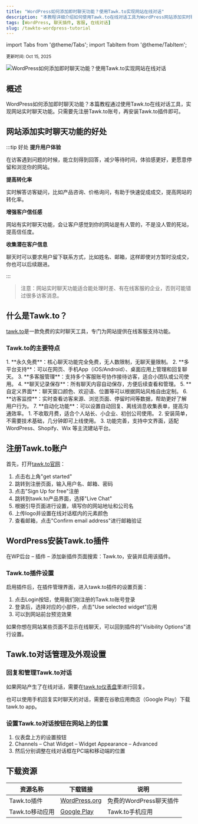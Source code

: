 ```yaml
---
title: "WordPress如何添加即时聊天功能？使用Tawk.to实现网站在线对话"
description: "本教程详细介绍如何使用Tawk.to在线对话工具为WordPress网站添加实时聊天功能，提升用户体验和转化率。"
tags: [WordPress, 聊天插件, 客服, 在线对话]
slug: /tawkto-wordpress-tutorial
---
```


import Tabs from '@theme/Tabs';
import TabItem from '@theme/TabItem';

<sup>更新时间: Oct 15, 2025</sup>

![WordPress如何添加即时聊天功能？使用Tawk.to实现网站在线对话](https://website-custom.com/wp-content/uploads/2025/04/live-chat-.webp)

## 概述

WordPress如何添加即时聊天功能？本篇教程通过使用Tawk.to在线对话工具，实现网站实时聊天功能。只需要先注册Tawk.to账号，再安装Tawk.to插件即可。

## 网站添加实时聊天功能的好处

:::tip 好处
**提升用户体验**

在访客遇到问题的时候，能立刻得到回答，减少等待时间，体验感更好，更愿意停留和浏览你的网站。

**提高转化率**

实时解答访客疑问，比如产品咨询、价格询问，有助于快速促成成交，提高网站的转化率。

**增强客户信任感**

网站有实时聊天功能，会让客户感觉到你的网站是有人管的，不是没人管的死站，提高信任度。

**收集潜在客户信息**

聊天时可以要求用户留下联系方式，比如姓名、邮箱，这样即使对方暂时没成交，你也可以后续跟进。

:::

> 注意：网站实时聊天功能适合能处理时差、有在线客服的企业，否则可能错过很多访客消息。

## 什么是Tawk.to？

[tawk.to](https://www.tawk.to/?pid=wgi18xz)是一款免费的实时聊天工具，专门为网站提供在线客服支持功能。

### Tawk.to的主要特点

<Tabs>
<TabItem value="features" label="主要功能" default>
1. **永久免费**：核心聊天功能完全免费，无人数限制，无聊天量限制。
2. **多平台支持**：可以在网页、手机App（iOS/Android）、桌面应用上管理和回复聊天。
3. **多客服管理**：支持多个客服账号协作接待访客，适合小团队或公司使用。
4. **聊天记录保存**：所有聊天内容自动保存，方便后续查看和管理。
5. **自定义界面**：聊天窗口颜色、欢迎语、位置等可以根据网站风格自由定制。
6. **访客监控**：实时查看访客来源、浏览页面、停留时间等数据，帮助更好了解用户行为。
7. **自动化功能**：可以设置自动回复、离线消息收集表单，提高沟通效率。
</TabItem>
<TabItem value="benefits" label="选择理由">
1. 不收取月费，适合个人站长、小企业、初创公司使用。
2. 安装简单，不需要技术基础，几分钟即可上线使用。
3. 功能完善，支持中文界面，适配 WordPress、Shopify、Wix 等主流建站平台。
</TabItem>
</Tabs>

## 注册Tawk.to账户

首先，打开[tawk.to官网](https://www.tawk.to/?pid=wgi18xz)：

1. 点击右上角"get started"
2. 跳转到注册页面，输入用户名、邮箱、密码
3. 点击"Sign Up for free"注册
4. 跳转到tawk.to产品界面，选择"Live Chat"
5. 根据引导页面进行设置，填写你的网站地址和公司名
6. 上传logo并设置在线对话框内的元素颜色
7. 查看邮箱，点击"Confirm email address"进行邮箱验证

## WordPress安装Tawk.to插件

在WP后台 – 插件 – 添加新插件页面搜索：Tawk.to，安装并启用该插件。

### Tawk.to插件设置

启用插件后，在插件管理界面，进入tawk.to插件的设置页面：

1. 点击Login按钮，使用我们刚注册的Tawk.to账号登录
2. 登录后，选择对应的小部件，点击"Use selected widget"应用
3. 可以到网站前台预览效果

如果你想在网站某些页面不显示在线聊天，可以回到插件的"Visibility Options"进行设置。

## Tawk.to对话管理及外观设置

### 回复和管理Tawk.to对话

如果网站产生了在线对话，需要在[tawk.to仪表盘](https://dashboard.tawk.to/#/monitoring)里进行回复。

也可以使用手机回复实时聊天的对话，需要在谷歌应用商店（Google Play）下载tawk.to app。

### 设置Tawk.to对话按钮在网站上的位置

1. 仪表盘上方的设置按钮
2. Channels – Chat Widget – Widget Appearance – Advanced
3. 然后分别调整在线对话框在PC端和移动端的位置

## 下载资源

| 资源名称 | 下载链接 | 说明 |
|---------|----------|------|
| Tawk.to插件 | [WordPress.org](https://wordpress.org/plugins/tawk-to-live-chat/) | 免费的WordPress聊天插件 |
| Tawk.to移动应用 | [Google Play](https://play.google.com/store/apps/details?id=to.tawk.android) | Tawk.to手机应用 |
